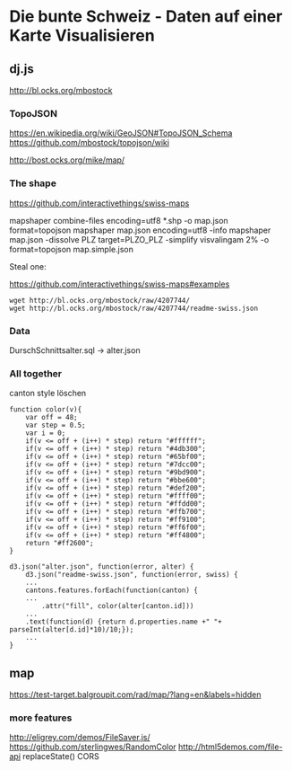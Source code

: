 # Die bunte Schweiz - Daten auf einer Karte Visualisieren
## dj.js
http://bl.ocks.org/mbostock
### TopoJSON
https://en.wikipedia.org/wiki/GeoJSON#TopoJSON_Schema
https://github.com/mbostock/topojson/wiki

http://bost.ocks.org/mike/map/

### The shape

https://github.com/interactivethings/swiss-maps

mapshaper combine-files encoding=utf8 *.shp -o map.json format=topojson
mapshaper map.json encoding=utf8 -info
mapshaper map.json -dissolve PLZ target=PLZO_PLZ -simplify visvalingam 2% -o format=topojson map.simple.json

Steal one:

https://github.com/interactivethings/swiss-maps#examples 

```
wget http://bl.ocks.org/mbostock/raw/4207744/ 
wget http://bl.ocks.org/mbostock/raw/4207744/readme-swiss.json 
```

### Data

DurschSchnittsalter.sql -> alter.json

### All together

canton style löschen

```
function color(v){
	var off = 48;
	var step = 0.5;
	var i = 0;
	if(v <= off + (i++) * step) return "#ffffff";
	if(v <= off + (i++) * step) return "#4db300";
	if(v <= off + (i++) * step) return "#65bf00";
	if(v <= off + (i++) * step) return "#7dcc00";
	if(v <= off + (i++) * step) return "#9bd900";
	if(v <= off + (i++) * step) return "#bbe600";
	if(v <= off + (i++) * step) return "#def200";
	if(v <= off + (i++) * step) return "#ffff00";
	if(v <= off + (i++) * step) return "#ffdd00";
	if(v <= off + (i++) * step) return "#ffb700";
	if(v <= off + (i++) * step) return "#ff9100";
	if(v <= off + (i++) * step) return "#ff6f00";
	if(v <= off + (i++) * step) return "#ff4800";
	return "#ff2600";
}

d3.json("alter.json", function(error, alter) {
	d3.json("readme-swiss.json", function(error, swiss) {
	...
	cantons.features.forEach(function(canton) {
	...
		.attr("fill", color(alter[canton.id]))
	...
	.text(function(d) {return d.properties.name +" "+ parseInt(alter[d.id]*10)/10;});
	...
}
```

## map
https://test-target.balgroupit.com/rad/map/?lang=en&labels=hidden

### more features
http://eligrey.com/demos/FileSaver.js/
https://github.com/sterlingwes/RandomColor
http://html5demos.com/file-api
replaceState()
CORS

